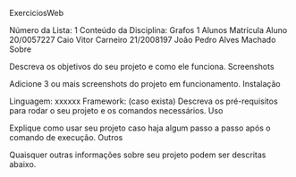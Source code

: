ExerciciosWeb

Número da Lista: 1
Conteúdo da Disciplina: Grafos 1
Alunos
Matrícula 	Aluno
20/0057227	Caio Vitor Carneiro
21/2008197 	João Pedro Alves Machado
Sobre

Descreva os objetivos do seu projeto e como ele funciona.
Screenshots

Adicione 3 ou mais screenshots do projeto em funcionamento.
Instalação

Linguagem: xxxxxx
Framework: (caso exista)
Descreva os pré-requisitos para rodar o seu projeto e os comandos necessários.
Uso

Explique como usar seu projeto caso haja algum passo a passo após o comando de execução.
Outros

Quaisquer outras informações sobre seu projeto podem ser descritas abaixo.
